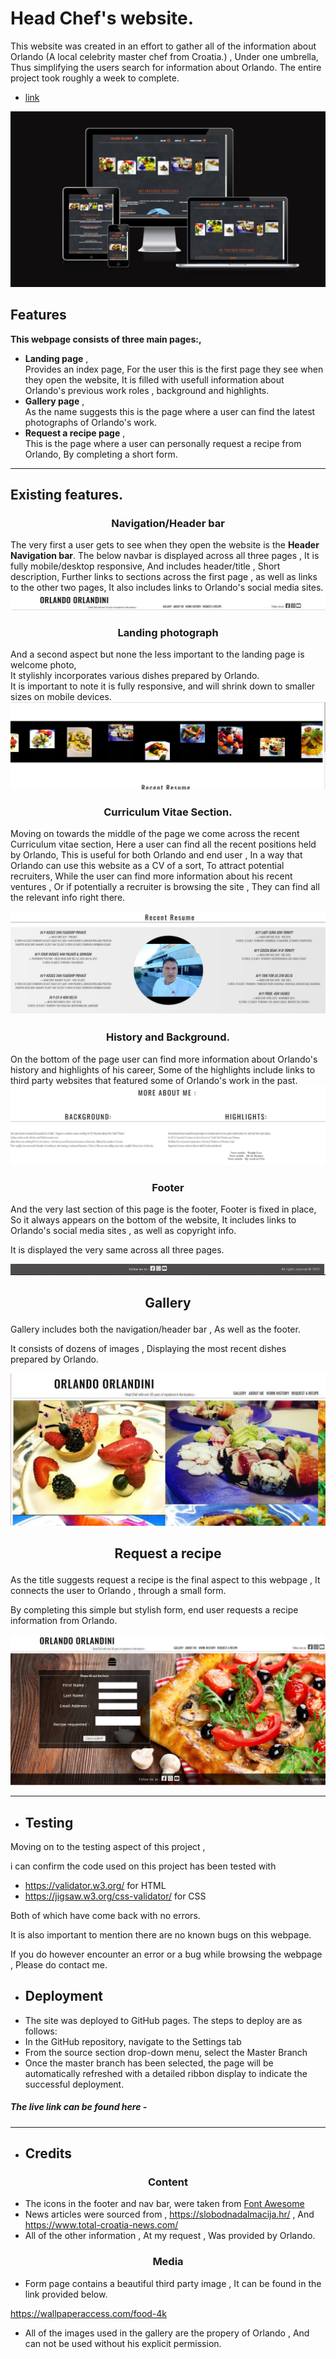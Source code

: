 # Head Chef's website.

This website was created in an effort to gather all of the information about Orlando (A local celebrity master chef from Croatia.) , Under one umbrella,  
Thus simplifying the users search for information about Orlando.
The entire project took roughly a week to complete.

 - [link](https://karlox01.github.io/My-first-project-repo/)

![am i responsive](images/readmephotos/am_i_responsive.JPG)

## Features

__This webpage consists of three main pages:,__
*  __Landing page__ ,  
 Provides an index page, For the user this is the first page they see when they open the website, It is filled with usefull information about Orlando's previous work roles , background and highlights.
* __Gallery page__ ,  
 As the name suggests this is the page where a user can find the latest photographs of Orlando's work.
* __Request a recipe page__ ,   
 This is the page where a user can personally request a recipe from Orlando, By completing a short form.

 *** 

 ## Existing features.

### <p style="text-align: center;">Navigation/Header bar</p>
The very first a user gets to see when they open the website is the __Header Navigation bar__.
The below navbar is displayed across all three pages , It is fully mobile/desktop responsive, And includes header/title , Short description, Further links to sections across the first page , as well as links to the other two pages, It also includes links to Orlando's social media sites.
![Nav bar](/images/Orlando_navbar.JPG)

 ### <p style="text-align: center;">Landing photograph</p>
And a second aspect but none the less important to the landing page is welcome photo,  
It stylishly incorporates various dishes prepared by Orlando.  
It is important to note it is fully responsive, and will shrink down to smaller sizes on mobile devices.
![Welcome photo](/images/photo_orlando.JPG)

### <p style="text-align: center;"> Curriculum Vitae Section.</p>

Moving on towards the middle of the page we come across the recent Curriculum vitae section, Here a user can find all the recent positions held by Orlando, This is useful for both Orlando and end user , In a way that Orlando can use this website as a CV of a sort, To attract potential recruiters, While the user can find more information about his recent ventures , Or if potentially a recruiter is browsing the site , They can find all the relevant info right there.

![Curriculum vitae](/images/orlando_recent_positions.JPG)

### <p style="text-align: center;">History and Background.</p>

On the bottom of the page user can find more information about Orlando's history and highlights of his career, Some of the highlights include links to third party websites that featured some of Orlando's work in the past.
![History](/images/more_about_me.JPG)


 ### <p style="text-align: center;">Footer</p>

And the very last section of this page is the footer, Footer is fixed in place, So it always appears on the bottom of the website, It includes links to Orlando's social media sites , as well as copyright info. 

It is displayed the very same across all three pages.

![footer](/images/footer.JPG)


## <p style="text-align: center;">Gallery</p>

Gallery includes both the navigation/header bar , As well as the footer.

It consists of dozens of images , Displaying the most recent dishes prepared by Orlando.

![Gallery](/images/orlando_gallery.JPG)



## <p style="text-align: center;">Request a recipe</p>

As the title suggests request a recipe is the final aspect to this webpage , It connects the user to Orlando , through a small form.

By completing this simple but stylish form, end user requests a recipe information from Orlando.

![Form](/images/orlando_request_a_recipe.JPG)


***


* ## Testing

Moving on to the testing aspect of this project , 

i can confirm the code used on this project has been tested with 

- https://validator.w3.org/ for HTML
- https://jigsaw.w3.org/css-validator/ for CSS

Both of which have come back with no errors.

It is also important to mention there are no known bugs on this webpage.

If you do however encounter an error or a bug while browsing the webpage , Please do contact me.

* ## Deployment

- The site was deployed to GitHub pages. The steps to deploy are as follows:
- In the GitHub repository, navigate to the Settings tab 
- From the source section drop-down menu, select the Master Branch
- Once the master branch has been selected, the page will be automatically refreshed with a detailed ribbon display to indicate the successful deployment. 

##### The live link can be found here -

*** 

* ## Credits


### <p style="text-align: center;">Content</p>

- The icons in the footer and nav bar, were taken from [Font Awesome](https://fontawesome.com/)
- News articles were sourced from , https://slobodnadalmacija.hr/ , And   
https://www.total-croatia-news.com/
- All of the other information , At my request , Was provided by Orlando.


### <p style="text-align: center;">Media</p>


- Form page contains a beautiful third party image , It can be found in the link provided below.

https://wallpaperaccess.com/food-4k

- All of the images used in the gallery are the propery of Orlando , And can not be used without his explicit permission.




